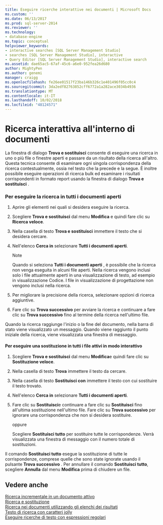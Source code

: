 ```yaml
---
title: Eseguire ricerche interattive nei documenti | Microsoft Docs
ms.custom: ''
ms.date: 06/13/2017
ms.prod: sql-server-2014
ms.reviewer: ''
ms.technology:
- database-engine
ms.topic: conceptual
helpviewer_keywords:
- interactive searches [SQL Server Management Studio]
- searches [SQL Server Management Studio], interactive
- Query Editor [SQL Server Management Studio], interactive search
ms.assetid: dae65ac5-67af-45c6-a6e0-952fea26d680
author: MightyPen
ms.author: genemi
manager: craigg
ms.openlocfilehash: fe26ee01517f23ba146b326c1e401496f05cc0c4
ms.sourcegitcommit: 3da2edf82763852cff6772a1a282ace3034b4936
ms.translationtype: MT
ms.contentlocale: it-IT
ms.lasthandoff: 10/02/2018
ms.locfileid: "48124571"
---
```

# <a name="search-documents-interactively"></a>Ricerca interattiva all'interno di documenti
  La finestra di dialogo **Trova e sostituisci** consente di eseguire una ricerca in uno o più file o finestre aperti e passare da un risultato della ricerca all'altro. Questa tecnica consente di esaminare ogni singola corrispondenza della ricerca contestualmente, ossia nel testo che la precede e la segue. È inoltre possibile eseguire operazioni di ricerca bulk ed esaminare i risultati corrispondenti in formato report usando la finestra di dialogo **Trova e sostituisci** .  
  
### <a name="to-search-all-open-documents"></a>Per eseguire la ricerca in tutti i documenti aperti  
  
1.  Aprire gli elementi nei quali si desidera eseguire la ricerca.  
  
2.  Scegliere **Trova e sostituisci** dal menu **Modifica** e quindi fare clic su **Ricerca veloce**.  
  
3.  Nella casella di testo **Trova e sostituisci** immettere il testo che si desidera cercare.  
  
4.  Nell'elenco **Cerca in** selezionare **Tutti i documenti aperti**.  
  
    > [!NOTE]  
    >  Quando si seleziona **Tutti i documenti aperti** , è possibile che la ricerca non venga eseguita in alcuni file aperti. Nella ricerca vengono inclusi solo i file attualmente aperti in una visualizzazione di testo, ad esempio in visualizzazione Codice. I file in visualizzazione di progettazione non vengono inclusi nella ricerca.  
  
5.  Per migliorare la precisione della ricerca, selezionare opzioni di ricerca aggiuntive.  
  
6.  Fare clic su **Trova successivo** per avviare la ricerca e continuare a fare clic su **Trova successivo** fino al termine della ricerca nell'ultimo file.  
  
 Quando la ricerca raggiunge l'inizio o la fine del documento, nella barra di stato viene visualizzato un messaggio. Quando viene raggiunto il punto iniziale della ricerca, viene visualizzata una finestra di messaggio.  
  
#### <a name="to-replace-in-all-active-files-interactively"></a>Per eseguire una sostituzione in tutti i file attivi in modo interattivo  
  
1.  Scegliere **Trova e sostituisci** dal menu **Modifica**e quindi fare clic su **Sostituzione veloce**.  
  
2.  Nella casella di testo **Trova** immettere il testo da cercare.  
  
3.  Nella casella di testo **Sostituisci con** immettere il testo con cui sostituire il testo trovato.  
  
4.  Nell'elenco **Cerca in** selezionare **Tutti i documenti aperti**.  
  
5.  Fare clic su **Sostituisci**e continuare a fare clic su **Sostituisci** fino all'ultima sostituzione nell'ultimo file. Fare clic su **Trova successivo** per ignorare una corrispondenza che non si desidera sostituire.  
  
     oppure  
  
     Scegliere **Sostituisci tutto** per sostituire tutte le corrispondenze. Verrà visualizzata una finestra di messaggio con il numero totale di sostituzioni.  
  
 Il comando **Sostituisci tutto** esegue la sostituzione di tutte le corrispondenze, comprese quelle che sono state ignorate usando il pulsante **Trova successivo** . Per annullare il comando **Sostituisci tutto**, scegliere **Annulla** dal menu **Modifica** prima di chiudere un file.  
  
## <a name="see-also"></a>Vedere anche  
 [Ricerca incrementale in un documento attivo](search-an-active-document-incrementally.md)   
 [Ricerca e sostituzione](search-and-replace.md)   
 [Ricerca nei documenti utilizzando gli elenchi dei risultati](search-documents-using-results-lists.md)   
 [Testo di ricerca con caratteri jolly](search-text-with-wildcards.md)   
 [Eseguire ricerche di testo con espressioni regolari](search-text-with-regular-expressions.md)  
  
  
